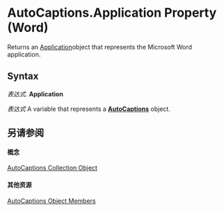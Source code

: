 
# AutoCaptions.Application Property (Word)

Returns an [Application](d1cf6f8f-4e88-bf01-93b4-90a83f79cb44.md)object that represents the Microsoft Word application.


## Syntax

 _表达式_. **Application**

 _表达式_ A variable that represents a **[AutoCaptions](da4bd001-8f4c-28c9-4f46-a5a6499000a8.md)** object.


## 另请参阅


#### 概念


[AutoCaptions Collection Object](da4bd001-8f4c-28c9-4f46-a5a6499000a8.md)
#### 其他资源


[AutoCaptions Object Members](http://msdn.microsoft.com/library/cff144e8-cb63-f4aa-06d6-307fcb3f5113%28Office.15%29.aspx)
